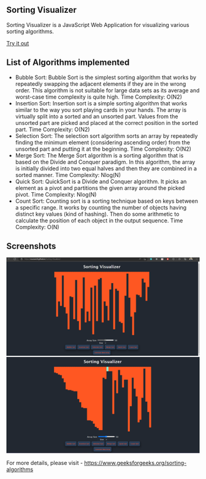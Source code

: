 ## Sorting Visualizer

Sorting Visualizer is a JavaScript Web Application for visualizing various sorting algorithms.

[Try it out](https://souravm9.github.io/Sorting-Visualizer/)

## List of Algorithms implemented

- Bubble Sort: Bubble Sort is the simplest sorting algorithm that works by repeatedly swapping the adjacent elements if they are in the wrong order. This algorithm is not suitable for large data sets as its average and worst-case time complexity is quite high.
Time Complexity: O(N2)
- Insertion Sort: Insertion sort is a simple sorting algorithm that works similar to the way you sort playing cards in your hands. The array is virtually split into a sorted and an unsorted part. Values from the unsorted part are picked and placed at the correct position in the sorted part.
Time Complexity: O(N2)
- Selection Sort: The selection sort algorithm sorts an array by repeatedly finding the minimum element (considering ascending order) from the unsorted part and putting it at the beginning.
Time Complexity: O(N2)
- Merge Sort: The Merge Sort algorithm is a sorting algorithm that is based on the Divide and Conquer paradigm. In this algorithm, the array is initially divided into two equal halves and then they are combined in a sorted manner.
Time Complexity: Nlog(N)
- Quick Sort: QuickSort is a Divide and Conquer algorithm. It picks an element as a pivot and partitions the given array around the picked pivot.
Time Complexity: Nlog(N) 
- Count Sort: Counting sort is a sorting technique based on keys between a specific range. It works by counting the number of objects having distinct key values (kind of hashing). Then do some arithmetic to calculate the position of each object in the output sequence. 
Time Complexity: O(N)

## Screenshots

<img src="./Demo/Sorting_Visualizer_Demo.gif" alt="Demo">

<img src="./Demo/Image.png" alt="Screenshot">


For more details, please visit - https://www.geeksforgeeks.org/sorting-algorithms

